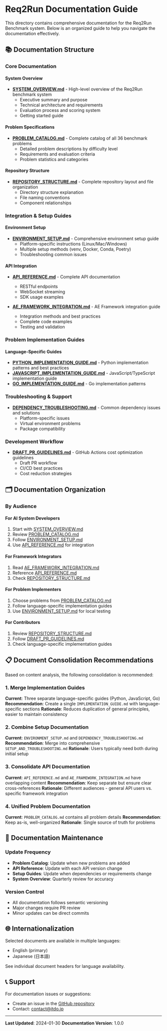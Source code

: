 # Req2Run Documentation Guide

This directory contains comprehensive documentation for the Req2Run Benchmark system. Below is an organized guide to help you navigate the documentation effectively.

## 📚 Documentation Structure

### Core Documentation

#### System Overview
- **[SYSTEM_OVERVIEW.md](./SYSTEM_OVERVIEW.md)** - High-level overview of the Req2Run benchmark system
  - Executive summary and purpose
  - Technical architecture and requirements
  - Evaluation process and scoring system
  - Getting started guide

#### Problem Specifications
- **[PROBLEM_CATALOG.md](./PROBLEM_CATALOG.md)** - Complete catalog of all 36 benchmark problems
  - Detailed problem descriptions by difficulty level
  - Requirements and evaluation criteria
  - Problem statistics and categories

#### Repository Structure
- **[REPOSITORY_STRUCTURE.md](./REPOSITORY_STRUCTURE.md)** - Complete repository layout and file organization
  - Directory structure explanation
  - File naming conventions
  - Component relationships

### Integration & Setup Guides

#### Environment Setup
- **[ENVIRONMENT_SETUP.md](./ENVIRONMENT_SETUP.md)** - Comprehensive environment setup guide
  - Platform-specific instructions (Linux/Mac/Windows)
  - Multiple setup methods (venv, Docker, Conda, Poetry)
  - Troubleshooting common issues

#### API Integration
- **[API_REFERENCE.md](./API_REFERENCE.md)** - Complete API documentation
  - RESTful endpoints
  - WebSocket streaming
  - SDK usage examples

- **[AE_FRAMEWORK_INTEGRATION.md](./AE_FRAMEWORK_INTEGRATION.md)** - AE Framework integration guide
  - Integration methods and best practices
  - Complete code examples
  - Testing and validation

### Problem Implementation Guides

#### Language-Specific Guides
- **[PYTHON_IMPLEMENTATION_GUIDE.md](./PYTHON_IMPLEMENTATION_GUIDE.md)** - Python implementation patterns and best practices
- **[JAVASCRIPT_IMPLEMENTATION_GUIDE.md](./JAVASCRIPT_IMPLEMENTATION_GUIDE.md)** - JavaScript/TypeScript implementation guide
- **[GO_IMPLEMENTATION_GUIDE.md](./GO_IMPLEMENTATION_GUIDE.md)** - Go implementation patterns

### Troubleshooting & Support

- **[DEPENDENCY_TROUBLESHOOTING.md](./DEPENDENCY_TROUBLESHOOTING.md)** - Common dependency issues and solutions
  - Platform-specific issues
  - Virtual environment problems
  - Package compatibility

### Development Workflow

- **[DRAFT_PR_GUIDELINES.md](./DRAFT_PR_GUIDELINES.md)** - GitHub Actions cost optimization guidelines
  - Draft PR workflow
  - CI/CD best practices
  - Cost reduction strategies

## 🗂️ Documentation Organization

### By Audience

#### For AI System Developers
1. Start with [SYSTEM_OVERVIEW.md](./SYSTEM_OVERVIEW.md)
2. Review [PROBLEM_CATALOG.md](./PROBLEM_CATALOG.md)
3. Follow [ENVIRONMENT_SETUP.md](./ENVIRONMENT_SETUP.md)
4. Use [API_REFERENCE.md](./API_REFERENCE.md) for integration

#### For Framework Integrators
1. Read [AE_FRAMEWORK_INTEGRATION.md](./AE_FRAMEWORK_INTEGRATION.md)
2. Reference [API_REFERENCE.md](./API_REFERENCE.md)
3. Check [REPOSITORY_STRUCTURE.md](./REPOSITORY_STRUCTURE.md)

#### For Problem Implementers
1. Choose problems from [PROBLEM_CATALOG.md](./PROBLEM_CATALOG.md)
2. Follow language-specific implementation guides
3. Use [ENVIRONMENT_SETUP.md](./ENVIRONMENT_SETUP.md) for local testing

#### For Contributors
1. Review [REPOSITORY_STRUCTURE.md](./REPOSITORY_STRUCTURE.md)
2. Follow [DRAFT_PR_GUIDELINES.md](./DRAFT_PR_GUIDELINES.md)
3. Check language-specific implementation guides

## 📋 Document Consolidation Recommendations

Based on content analysis, the following consolidation is recommended:

### 1. Merge Implementation Guides
**Current**: Three separate language-specific guides (Python, JavaScript, Go)
**Recommendation**: Create a single `IMPLEMENTATION_GUIDE.md` with language-specific sections
**Rationale**: Reduces duplication of general principles, easier to maintain consistency

### 2. Combine Setup Documentation
**Current**: `ENVIRONMENT_SETUP.md` and `DEPENDENCY_TROUBLESHOOTING.md`
**Recommendation**: Merge into comprehensive `SETUP_AND_TROUBLESHOOTING.md`
**Rationale**: Users typically need both during initial setup

### 3. Consolidate API Documentation
**Current**: `API_REFERENCE.md` and `AE_FRAMEWORK_INTEGRATION.md` have overlapping content
**Recommendation**: Keep separate but ensure clear cross-references
**Rationale**: Different audiences - general API users vs. specific framework integration

### 4. Unified Problem Documentation
**Current**: `PROBLEM_CATALOG.md` contains all problem details
**Recommendation**: Keep as-is, well-organized
**Rationale**: Single source of truth for problems

## 🔄 Documentation Maintenance

### Update Frequency
- **Problem Catalog**: Update when new problems are added
- **API Reference**: Update with each API version change
- **Setup Guides**: Update when dependencies or requirements change
- **System Overview**: Quarterly review for accuracy

### Version Control
- All documentation follows semantic versioning
- Major changes require PR review
- Minor updates can be direct commits

## 🌐 Internationalization

Selected documents are available in multiple languages:
- English (primary)
- Japanese (日本語)

See individual document headers for language availability.

## 📞 Support

For documentation issues or suggestions:
- Create an issue in the [GitHub repository](https://github.com/itdojp/req2run-benchmark)
- Contact: contact@itdo.jp

---

**Last Updated**: 2024-01-30
**Documentation Version**: 1.0.0